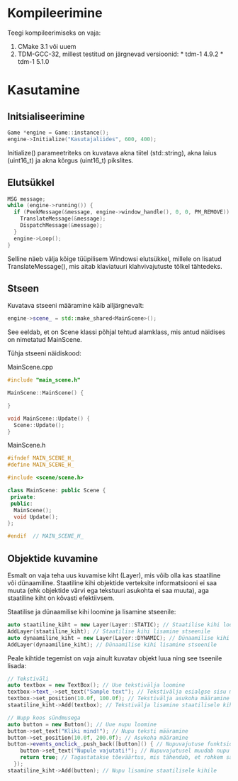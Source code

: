 # Kompileerimine
Teegi kompileerimiseks on vaja:
  1. CMake 3.1 või uuem
  2. TDM-GCC-32, millest testitud on järgnevad versioonid:
    * tdm-1 4.9.2
    * tdm-1 5.1.0

# Kasutamine
## Initsialiseerimine
```cpp
Game *engine = Game::instance();
engine->Initialize("Kasutajaliides", 600, 400);
```
Initialize() parameetriteks on kuvatava akna tiitel (std::string), akna laius (uint16_t) ja akna kõrgus (uint16_t) pikslites.

## Elutsükkel
```cpp
MSG message;
while (engine->running()) {
  if (PeekMessage(&message, engine->window_handle(), 0, 0, PM_REMOVE)) {
    TranslateMessage(&message);
    DispatchMessage(&message);
  }
  engine->Loop();
}
```
Selline näeb välja kõige tüüpilisem Windowsi elutsükkel, millele on lisatud TranslateMessage(), mis aitab klaviatuuri klahvivajutuste tõlkel tähtedeks.

## Stseen
Kuvatava stseeni määramine käib alljärgnevalt:
```cpp
engine->scene_ = std::make_shared<MainScene>();
```
See eeldab, et on Scene klassi põhjal tehtud alamklass, mis antud näidises on nimetatud MainScene.

Tühja stseeni näidiskood:

MainScene.cpp
```cpp
#include "main_scene.h"

MainScene::MainScene() {

}

void MainScene::Update() {
  Scene::Update();
}
```

MainScene.h
```cpp
#ifndef MAIN_SCENE_H_
#define MAIN_SCENE_H_

#include <scene/scene.h>

class MainScene: public Scene {
 private:
 public:
  MainScene();
  void Update();
};

#endif  // MAIN_SCENE_H_
```

## Objektide kuvamine
Esmalt on vaja teha uus kuvamise kiht (Layer), mis võib olla kas staatiline või dünaamiline. Staatiline kihi objektide verteksite informatsiooni ei saa muuta (ehk objektide värvi ega tekstuuri asukohta ei saa muuta), aga staatiline kiht on kõvasti efektiivsem.

Staatilise ja dünaamilise kihi loomine ja lisamine stseenile:
```cpp
auto staatiline_kiht = new Layer(Layer::STATIC); // Staatilise kihi loomine
AddLayer(staatiline_kiht); // Staatilise kihi lisamine stseenile
auto dynaamiline_kiht = new Layer(Layer::DYNAMIC); // Dünaamilise kihi loomine
AddLayer(dynaamiline_kiht); // Dünaamilise kihi lisamine stseenile
```

Peale kihtide tegemist on vaja ainult kuvatav objekt luua ning see tseenile lisada:
```cpp
// Tekstiväli
auto textbox = new TextBox(); // Uue tekstivälja loomine
textbox->text_->set_text("Sample text"); // Tekstivälja esialgse sisu määramine
textbox->set_position(10.0f, 100.0f); // Tekstivälja asukoha määramine (x-koordinaat ja y-koordinaat)
staatiline_kiht->Add(textbox); // Tekstivälja lisamine staatilisele kihile

// Nupp koos sündmusega
auto button = new Button(); // Uue nupu loomine
button->set_text("Kliki mind!"); // Nupu teksti määramine
button->set_position(10.0f, 200.0f); // Asukoha määramine
button->events_onclick_.push_back([button]() { // Nupuvajutuse funktsiooni lisamine
    button->set_text("Nupule vajutati!"); // Nupuvajutusel muudab nupu teksti
    return true; // Tagastatakse tõeväärtus, mis tähendab, et rohkem sama sündmusega ei tegeleta. Vastasel korral saab nupust "läbi" klikkida.
  });
staatiline_kiht->Add(button); // Nupu lisamine staatilisele kihile
```

